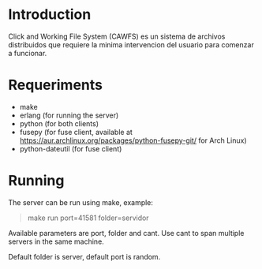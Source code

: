 Introduction
================
Click and Working File System (CAWFS) es un sistema de archivos distribuidos
que requiere la minima intervencion del usuario para comenzar a funcionar.


Requeriments
================
- make
- erlang (for running the server)
- python (for both clients)
- fusepy (for fuse client, available at https://aur.archlinux.org/packages/python-fusepy-git/ for Arch Linux)
- python-dateutil (for fuse client)


Running
================
The server can be run using make, example:

> make run port=41581 folder=servidor

Available parameters are port, folder and cant. Use cant to span multiple servers in the same machine.

Default folder is server, default port is random.


